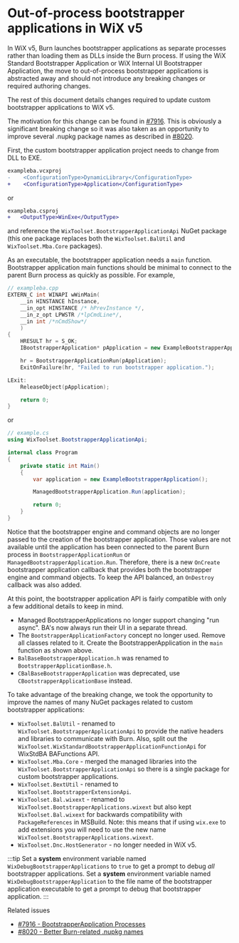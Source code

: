# Out-of-process bootstrapper applications in WiX v5

In WiX v5, Burn launches bootstrapper applications as separate processes rather than loading them as DLLs inside the Burn process. If using the WiX Standard Bootstrapper Application or WiX Internal UI Bootstrapper Application, the move to out-of-process bootstrapper applications is abstracted away and should not introduce any breaking changes or required authoring changes.

The rest of this document details changes required to update custom bootstrapper applications to WiX v5.

The motivation for this change can be found in [#7916](https://github.com/wixtoolset/issues/issues/7916). This is obviously a significant breaking change so it was also taken as an opportunity to improve several .nupkg package names as described in [#8020](https://github.com/wixtoolset/issues/issues/8020).

First, the custom bootstrapper application project needs to change from DLL to EXE.

```diff
exampleba.vcxproj
-    <ConfigurationType>DynamicLibrary</ConfigurationType>
+    <ConfigurationType>Application</ConfigurationType>
```

or

```diff
exampleba.csproj
+   <OutputType>WinExe</OutputType>
```

and reference the `WixToolset.BootstrapperApplicationApi` NuGet package (this one package replaces both the `WixToolset.BalUtil` and `WixToolset.Mba.Core` packages).

As an executable, the bootstrapper application needs a `main` function. Bootstrapper application main functions should be minimal to connect to the parent Burn process as quickly as possible. For example,

```cpp
// exampleba.cpp
EXTERN_C int WINAPI wWinMain(
    __in HINSTANCE hInstance,
    __in_opt HINSTANCE /* hPrevInstance */,
    __in_z_opt LPWSTR /*lpCmdLine*/,
    __in int /*nCmdShow*/
    )
{
    HRESULT hr = S_OK;
    IBootstrapperApplication* pApplication = new ExampleBootstrapperApplication();

    hr = BootstrapperApplicationRun(pApplication);
    ExitOnFailure(hr, "Failed to run bootstrapper application.");

LExit:
    ReleaseObject(pApplication);

    return 0;
}
```

or

```cs
// example.cs
using WixToolset.BootstrapperApplicationApi;

internal class Program
{
    private static int Main()
    {
        var application = new ExampleBootstrapperApplication();

        ManagedBootstrapperApplication.Run(application);

        return 0;
    }
}
```

Notice that the bootstrapper engine and command objects are no longer passed to the creation of the bootstrapper application. Those values are not available until the application has been connected to the parent Burn process in `BootstrapperApplicationRun` or `ManagedBootstrapperApplication.Run`. Therefore, there is a new `OnCreate` bootstrapper application callback that provides both the bootstrapper engine and command objects. To keep the API balanced, an `OnDestroy` callback was also added.

At this point, the bootstrapper application API is fairly compatible with only a few additional details to keep in mind.

* Managed BootstrapperApplications no longer support changing "run async". BA's now always run their UI in a separate thread.
* The `BootstrapperApplicationFactory` concept no longer used. Remove all classes related to it. Create the BootstrapperApplication in the `main` function as shown above.
* `BalBaseBootstrapperApplication.h` was renamed to `BootstrapperApplicationBase.h`.
* `CBalBaseBootstrapperApplication` was deprecated, use `CBootstrapperApplicationBase` instead.

To take advantage of the breaking change, we took the opportunity to improve the names of many NuGet packages related to custom bootstrapper applications:

* `WixToolset.BalUtil` - renamed to `WixToolset.BootstrapperApplicationApi` to provide the native headers and libraries to communicate with Burn. Also, split out the `WixToolset.WixStandardBootstrapperApplicationFunctionApi` for WixStdBA BAFunctions API.
* `WixToolset.Mba.Core` - merged the managed libraries into the `WixToolset.BootstrapperApplicationApi` so there is a single package for custom bootstrapper applications.
* `WixToolset.BextUtil` - renamed to `WixToolset.BootstrapperExtensionApi`.
* `WixToolset.Bal.wixext` - renamed to `WixToolset.BootstrapperApplications.wixext` but also kept `WixToolset.Bal.wixext` for backwards compatibility with `PackageReferences` in MSBuild. Note: this means that if using `wix.exe` to add extensions you will need to use the new name `WixToolset.BootstrapperApplications.wixext`.
* `WixToolset.Dnc.HostGenerator` - no longer needed in WiX v5.


:::tip
Set a **system** environment variable named `WixDebugBootstrapperApplications` to `true` to get a prompt to debug _all_ bootstrapper applications. Set a **system** environment variable named `WixDebugBootstrapperApplication` to the file name of the bootstrapper application executable to get a prompt to debug that bootstrapper application.
:::


Related issues

* [#7916 - BootstrapperApplication Processes](https://github.com/wixtoolset/issues/issues/7916)
* [#8020 - Better Burn-related .nupkg names](https://github.com/wixtoolset/issues/issues/8020)
